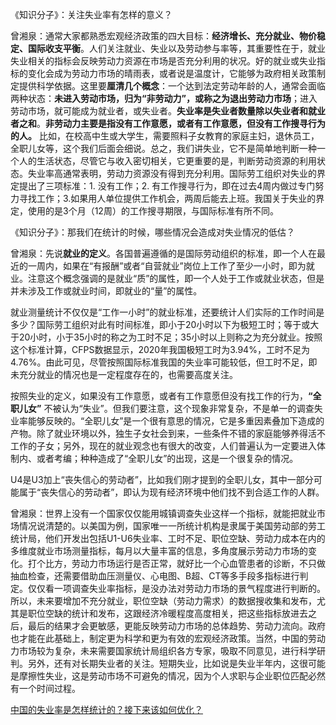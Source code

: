 《知识分子》：关注失业率有怎样的意义？

曾湘泉：通常大家都熟悉宏观经济政策的四大目标：**经济增长、充分就业、物价稳定、国际收支平衡**。人们关注就业、失业以及劳动参与率等，其重要性在于，就业失业相关的指标会反映劳动力资源在市场是否充分利用的状况。好的就业或失业指标的变化会成为劳动力市场的晴雨表，或者说是温度计，它能够为政府相关政策制定提供科学依据。这里要**厘清几个概念**：一个达到法定劳动年龄的人，通常会面临两种状态：**未进入劳动市场，归为“非劳动力”，或称之为退出劳动力市场**；进入劳动市场，就可能成为就业者，或失业者。**失业率是失业者数量除以失业者和就业者之和**。**非劳动力主要是指没有工作意愿，或者有工作意愿，但没有工作搜寻行为的人。** 比如，在校高中生或大学生，需要照料子女教育的家庭主妇，退休员工，全职儿女等，这个我们后面会细说。总之，我们讲失业，它不是简单地判断一种一个人的生活状态，尽管它与收入密切相关，它更重要的是，判断劳动资源的利用状态。失业率高通常表明，劳动力资源没有得到充分利用。国际劳工组织对失业的界定提出了三项标准：1. 没有工作；2. 有工作搜寻行为，即在过去4周内做过专门努力寻找工作；3.如果用人单位提供工作机会，两周后能去上班。我国关于失业的界定，使用的是3个月（12周）的工作搜寻期限，与国际标准有所不同。

《知识分子》：那我们在统计的时候，哪些情况会造成对失业情况的低估？

曾湘泉：先说**就业的定义**。各国普遍遵循的是国际劳动组织的标准，即一个人在最近的一周内，如果在“有报酬”或者“自营就业”岗位上工作了至少一小时，即为就业。注意这个概念强调的是就业“质”的属性，即一个人处于工作或就业状态，但是并未涉及工作或就业时间，即就业的“量”的属性。

就业测量统计不仅仅是“工作一小时”的就业标准，还要统计人们实际的工作时间是多少？国际劳工组织对此有时间标准，即小于20小时以下为极短工时；等于或大于20小时，小于35小时的称之为工时不足；35小时以上则称之为充分就业。按照这个标准计算，CFPS数据显示，2020年我国极短工时为3.94%，工时不足为4.76%。由此可见，尽管按照国际标准我国的失业率可能较低，但工时不足，即未充分就业的情况也是一定程度存在的，也需要高度关注。

按照失业的定义，如果没有工作意愿，或者有工作意愿但没有找工作的行为，**“全职儿女”** 不被认为“失业”。但我们要注意，这个现象非常复杂，不是单一的调查失业率能够反映的。“全职儿女”是一个很有意思的情况，它是多重因素叠加下造成的产物。除了就业环境以外，独生子女社会到来，一些条件不错的家庭能够养得活不工作的子女；另外，现在的就业观念也有很大的改变，人们普遍认为一定要进入体制内、或者考编；种种造成了“全职儿女”的出现，这是一个很复杂的情况。

U4是U3加上“丧失信心的劳动者”，比如我们刚才提到的全职儿女，其中一部分可能属于“丧失信心的劳动者”，即认为现有经济环境中他们找不到合适工作的人群。

曾湘泉：世界上没有一个国家仅仅能用城镇调查失业这样一个指标，就能把就业市场情况说清楚的。以美国为例，国家唯一一所统计机构是隶属于美国劳动部的劳工统计局，他们开发出包括U1-U6失业率、工时不足、职位空缺、劳动力成本在内的多维度就业市场测量指标，每月以大量丰富的信息，多角度展示劳动力市场的变化。打个比方，劳动力市场运行是否正常，就好比一个心血管患者的诊断，不只做抽血检查，还需要借助血压测量仪、心电图、B超、CT等多手段多指标进行判定。仅仅看一项调查失业率指标，是没办法对劳动力市场的景气程度进行判断的。所以，未来要增加不充分就业，职位空缺（劳动力需求）的数据搜收集和发布，尤其是职位空缺的统计和发布，这跟经济冷暖程度高度相关，把这些指标放进去之后，最后的结果才会更敏感，更能反映劳动力市场的总体趋势、劳动力流向。政府也才能在此基础上，制定更为科学和更为有效的宏观经济政策。当然，中国的劳动力市场较为复杂，未来需要国家统计局组织各方专家，吸取不同意见，进行科学研判。另外，还有对长期失业者的关注。短期失业，比如说是失业半年内，这很可能是摩擦性失业，这是劳动市场不可避免的情况，因为个人求职与企业职位匹配必然有一个时间过程。

[中国的失业率是怎样统计的？接下来该如何优化？](https://readwise.io/reader/shared/01h86658gybp3zfz0m2wjt02a0/)